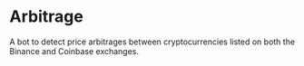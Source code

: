 # Arbitrage
A bot to detect price arbitrages between cryptocurrencies listed on both the Binance and Coinbase exchanges.
